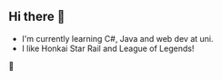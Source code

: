 ## Hi there 👋

- I'm currently learning C#, Java and web dev at uni.
- I like Honkai Star Rail and League of Legends!

👾
